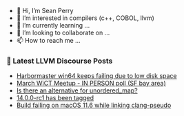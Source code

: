 - 👋 Hi, I’m Sean Perry
- 👀 I’m interested in compilers (c++, COBOL, llvm)
- 🌱 I’m currently learning ...
- 💞️ I’m looking to collaborate on ...
- 📫 How to reach me ...

<!---
s66perry/s66perry is a ✨ special ✨ repository because its `README.md` (this file) appears on your GitHub profile.
You can click the Preview link to take a look at your changes.
--->
### 📕 Latest LLVM Discourse Posts

<!-- DISCOURSE-LLVM:START -->
- [Harbormaster win64 keeps failing due to low disk space](https://discourse.llvm.org/t/harbormaster-win64-keeps-failing-due-to-low-disk-space/60020/2)
- [March WiCT Meetup - IN PERSON poll &lpar;SF bay area&rpar;](https://discourse.llvm.org/t/march-wict-meetup-in-person-poll-sf-bay-area/60072/1)
- [Is there an alternative for unordered_map?](https://discourse.llvm.org/t/is-there-an-alternative-for-unordered-map/60065/2)
- [14.0.0-rc1 has been tagged](https://discourse.llvm.org/t/14-0-0-rc1-has-been-tagged/59930/24)
- [Build failing on macOS 11.6 while linking clang-pseudo](https://discourse.llvm.org/t/build-failing-on-macos-11-6-while-linking-clang-pseudo/60029/2)
<!-- DISCOURSE-LLVM:END -->
